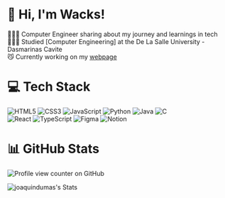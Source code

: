 <!-- Level 2: Using a README generator GPRM (https://gprm.itsvg.in) -->

# 👋 Hi, I'm Wacks!
👩🏻‍💻 Computer Engineer sharing about my journey and learnings in tech<br/>
👩🏻‍🎓 Studied [Computer Engineering] at the De La Salle University - Dasmarinas Cavite<br/>
😼 Currently working on my [webpage](joaquindumas.vercel.app)

# 💻 Tech Stack
![HTML5](https://img.shields.io/badge/html5-%23E34F26.svg?style=for-the-badge&logo=html5&logoColor=white)
![CSS3](https://img.shields.io/badge/css3-%231572B6.svg?style=for-the-badge&logo=css3&logoColor=white)
![JavaScript](https://img.shields.io/badge/javascript-%23323330.svg?style=for-the-badge&logo=javascript&logoColor=%23F7DF1E)
![Python](https://img.shields.io/badge/python-3670A0?style=for-the-badge&logo=python&logoColor=ffdd54)
![Java](https://img.shields.io/badge/java-%23ED8B00.svg?style=for-the-badge&logo=openjdk&logoColor=white)
![C](https://img.shields.io/badge/c-%2300599C.svg?style=for-the-badge&logo=c&logoColor=white)<br/>
![React](https://img.shields.io/badge/react-%2320232a.svg?style=for-the-badge&logo=react&logoColor=%2361DAFB)
![TypeScript](https://img.shields.io/badge/typescript-%23007ACC.svg?style=for-the-badge&logo=typescript&logoColor=white)
![Figma](https://img.shields.io/badge/figma-%23F24E1E.svg?style=for-the-badge&logo=figma&logoColor=white)
![Notion](https://img.shields.io/badge/Notion-%23000000.svg?style=for-the-badge&logo=notion&logoColor=white)

# 📊 GitHub Stats
![Profile view counter on GitHub](https://komarev.com/ghpvc/?username=joaquindumas)

![joaquindumas's Stats](https://github-readme-stats.vercel.app/api?username=joaquindumas&theme=vue-dark&show_icons=true&hide_border=true&count_private=true)

